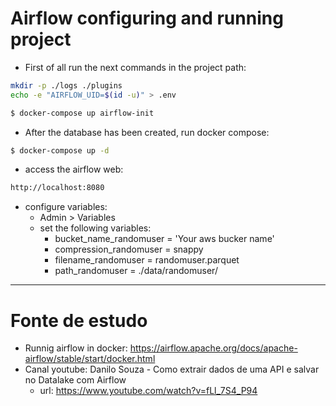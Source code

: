 # Airflow configuring and running project


* First of all run the next commands in the project path:

```bash
mkdir -p ./logs ./plugins
echo -e "AIRFLOW_UID=$(id -u)" > .env
```

```bash
$ docker-compose up airflow-init
```

* After the database has been created, run docker compose:

```bash
$ docker-compose up -d
```

* access the airflow web:

```bash
http://localhost:8080
```

* configure variables: 
    * Admin > Variables 
    * set the following variables:
        * bucket_name_randomuser = 'Your aws bucker name'
        * compression_randomuser = snappy
        * filename_randomuser = randomuser.parquet
        * path_randomuser = ./data/randomuser/

---

# Fonte de estudo

* Runnig airflow in docker: https://airflow.apache.org/docs/apache-airflow/stable/start/docker.html
* Canal youtube: Danilo Souza - Como extrair dados de uma API e salvar no Datalake com Airflow
    * url: https://www.youtube.com/watch?v=fLl_7S4_P94



